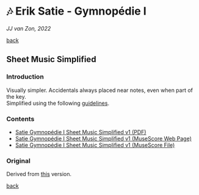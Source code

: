 🎶 Erik Satie - Gymnopédie Ⅰ
============================

*JJ van Zon, 2022*

[back](../README.md)

Sheet Music Simplified
----------------------

### Introduction

Visually simpler. Accidentals always placed near notes, even when part of the key.  
Simplified using the following [guidelines](https://jjvanzon.github.io/Piano-Playing-Docs/methods/sheet-music-simplification.html).

### Contents

- [Satie Gymnopédie Ⅰ Sheet Music Simplified v1 (PDF)](satie-gymnopedie-1-sheet-music-simplified-v1.pdf)
- <a href="https://musescore.com/user/42589871/scores/7719923" target="_blank" rel="noopener noreferrer">Satie Gymnopédie Ⅰ Sheet Music Simplified v1 (MuseScore Web Page)</a>
- [Satie Gymnopédie Ⅰ Sheet Music Simplified v1 (MuseScore File)](satie-gymnopedie-1-sheet-music-simplified-v1.mscx)

### Original

Derived from [this](https://jjvanzon.github.io/Piano-Playing-Docs/satie-gymnopedie-1/sheet-music/README.html) version.

[back](../README.md)